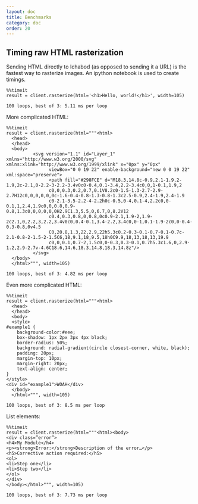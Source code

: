 ```yaml
---
layout: doc
title: Benchmarks
category: doc
order: 20
---
```


## Timing raw HTML rasterization

Sending HTML directly to Ichabod (as opposed to sending it a URL) is
the fastest way to rasterize images. An ipython notebook is used to
create timings.

    %%timeit
    result = client.rasterize(html='<h1>Hello, world!</h1>', width=105)
    
    100 loops, best of 3: 5.11 ms per loop


More complicated HTML:

    %%timeit
    result = client.rasterize(html="""<html>
      <head>
      </head>
      <body>
              <svg version="1.1" id="Layer_1" xmlns="http://www.w3.org/2000/svg" xmlns:xlink="http://www.w3.org/1999/xlink" x="0px" y="0px"
                    viewBox="0 0 19 22" enable-background="new 0 0 19 22" xml:space="preserve">
                    <path fill="#298FCE" d="M18.3,14.8c-0.9,2.1-1.9,2-1.9,2c-2.1,0-2.2-3-2.2-3.4v0c0-0.4,0.1-3.4,2.2-3.4c0,0,1-0.1,1.9,2
                    c0,0,0.3,0.2,0.7,0.1V8.2c0-1.5-1.3-2.7-2.9-2.7H12c0,0,0,0,0,0c-1.6-0.4-0.8-1.3-0.8-1.3c2.5-0.9,2.4-1.9,2.4-1.9
                    c0-2.1-3.5-2.2-4-2.2h0c-0.5,0-4,0.1-4,2.2c0,0-0.1,1,2.4,1.9c0,0,0.8,0.9-0.8,1.3c0,0,0,0,0,0H2.9C1.3,5.5,0,6.7,0,8.2V12
                    c0.4,0.3,0.8,0,0.8,0c0.9-2.1,1.9-2,1.9-2c2.1,0,2.2,3,2.2,3.4v0c0,0.4-0.1,3.4-2.2,3.4c0,0-1,0.1-1.9-2c0,0-0.4-0.3-0.8,0v4.5
                    C0,20.8,1.3,22,2.9,22h5.3c0.2-0.3-0.1-0.7-0.1-0.7c-2.1-0.8-2-1.5-2-1.5C6,18,9.1,18,9.5,18h0C9.9,18,13,18,13,19.9
                    c0,0,0.1,0.7-2,1.5c0,0-0.3,0.3-0.1,0.7h5.3c1.6,0,2.9-1.2,2.9-2.7v-4.6C18.6,14.6,18.3,14.8,18.3,14.8z"/>
              </svg>
      </body>
      </html>""", width=105)

    100 loops, best of 3: 4.82 ms per loop



Even more complicated HTML:

    %%timeit
    result = client.rasterize(html="""<html>
      <head>
      </head>
      <body>
      <style>
    #example1 {
        background-color:#eee;
        box-shadow: 1px 2px 3px 4px black;
        border-radius: 50%;
        background: radial-gradient(circle closest-corner, white, black);
        padding: 20px; 
        margin-top: 10px;
        margin-right: 20px; 
        text-align: center;
    }
    </style>
    <div id="example1">WOAH</div>
      </body>
      </html>""", width=105)

    100 loops, best of 3: 8.5 ms per loop


List elements:

    %%timeit
    result = client.rasterize(html="""<html><body>
    <div class=”error”>
    <h4>My Module</h4>
    <p><strong>Error:</strong>Description of the error…</p>
    <h5>Corrective action required:</h5>
    <ol>
    <li>Step one</li>
    <li>Step two</li>
    </ol>
    </div>
    </body></html>""", width=105)

    100 loops, best of 3: 7.73 ms per loop





  
